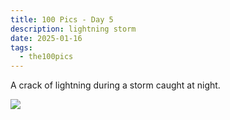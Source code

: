 ```yaml
---
title: 100 Pics - Day 5
description: lightning storm
date: 2025-01-16
tags: 
  - the100pics
---
```


A crack of lightning during a storm caught at night.

![](/assets/images/the100pics/5.webp)